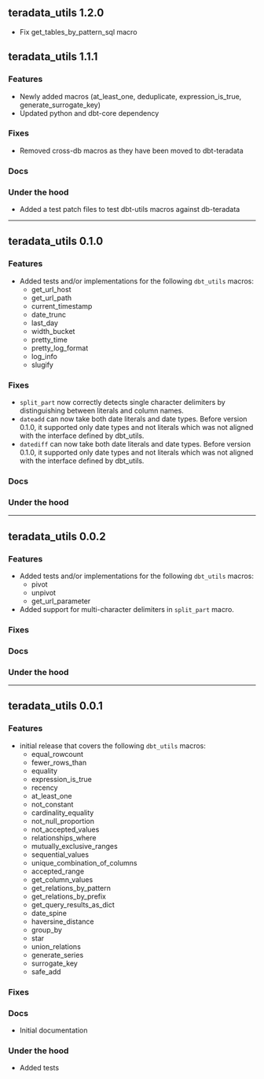 ## teradata_utils 1.2.0
* Fix get_tables_by_pattern_sql macro

## teradata_utils 1.1.1

### Features
* Newly added macros (at_least_one, deduplicate, expression_is_true, generate_surrogate_key)
* Updated python and dbt-core dependency

### Fixes
* Removed cross-db macros as they have been moved to dbt-teradata
### Docs

### Under the hood
* Added a test patch files to test dbt-utils macros against db-teradata

---
## teradata_utils 0.1.0

### Features
* Added tests and/or implementations for the following `dbt_utils` macros:
  * get_url_host
  * get_url_path
  * current_timestamp
  * date_trunc
  * last_day
  * width_bucket
  * pretty_time
  * pretty_log_format
  * log_info
  * slugify

### Fixes
* `split_part` now correctly detects single character delimiters by distinguishing between literals and column names.
* `dateadd` can now take both date literals and date types. Before version 0.1.0, it supported only date types and not literals which was not aligned with the interface defined by dbt_utils. 
* `datediff` can now take both date literals and date types. Before version 0.1.0, it supported only date types and not literals which was not aligned with the interface defined by dbt_utils. 

### Docs

### Under the hood

---
## teradata_utils 0.0.2

### Features
* Added tests and/or implementations for the following `dbt_utils` macros:
  * pivot
  * unpivot
  * get_url_parameter               
* Added support for multi-character delimiters in `split_part` macro. 

### Fixes

### Docs

### Under the hood

---
## teradata_utils 0.0.1

### Features
* initial release that covers the following `dbt_utils` macros:
  * equal_rowcount         
  * fewer_rows_than        
  * equality               
  * expression_is_true     
  * recency                
  * at_least_one           
  * not_constant           
  * cardinality_equality   
  * not_null_proportion          
  * not_accepted_values          
  * relationships_where          
  * mutually_exclusive_ranges    
  * sequential_values            
  * unique_combination_of_columns
  * accepted_range               
  * get_column_values            
  * get_relations_by_pattern     
  * get_relations_by_prefix      
  * get_query_results_as_dict    
  * date_spine                   
  * haversine_distance           
  * group_by                     
  * star                         
  * union_relations              
  * generate_series              
  * surrogate_key                
  * safe_add                     


### Fixes

### Docs
* Initial documentation

### Under the hood
* Added tests
